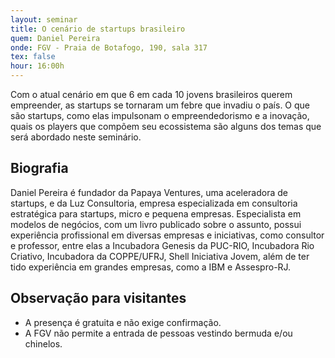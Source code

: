 ```yaml
---
layout: seminar
title: O cenário de startups brasileiro
quem: Daniel Pereira
onde: FGV - Praia de Botafogo, 190, sala 317
tex: false
hour: 16:00h
---
```


Com o atual cenário em que 6 em cada 10 jovens brasileiros querem
empreender, as startups se tornaram um febre que invadiu o país. O que
são startups, como elas impulsonam o empreendedorismo e a inovação,
quais os players que compõem seu ecossistema são alguns dos temas que
será abordado neste seminário.

## Biografia

Daniel Pereira é fundador da Papaya Ventures, uma aceleradora de
startups, e da Luz Consultoria, empresa especializada em consultoria
estratégica para startups, micro e pequena empresas. Especialista em
modelos de negócios, com um livro publicado sobre o assunto, possui
experiência profissional em diversas empresas e iniciativas, como
consultor e professor, entre elas a Incubadora Genesis da PUC-RIO,
Incubadora Rio Criativo, Incubadora da COPPE/UFRJ, Shell Iniciativa
Jovem, além de ter tido experiência em grandes empresas, como a IBM e
Assespro-RJ.

## Observação para visitantes

- A presença é gratuita e não exige confirmação.
- A FGV não permite a entrada de pessoas vestindo bermuda e/ou chinelos.
